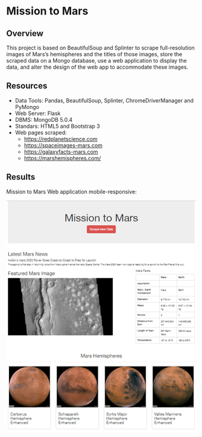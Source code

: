 # Mission to Mars

## Overview
This project is based on BeautifulSoup and Splinter to scrape full-resolution images of Mars’s hemispheres and the titles of those images, store the scraped data on a Mongo database, use a web application to display the data, and alter the design of the web app to accommodate these images.

## Resources
  - Data Tools: Pandas, BeautifulSoup, Splinter, ChromeDriverManager and PyMongo
  - Web Server: Flask
  - DBMS: MongoDB 5.0.4
  - Standars: HTML5 and Bootstrap 3
  - Web pages scraped: 
    - https://redplanetscience.com 
    - https://spaceimages-mars.com 
    - https://galaxyfacts-mars.com 
    - https://marshemispheres.com/

## Results

Mission to Mars Web application mobile-responsive:

<img src="templates/images/mission_to_mars.PNG" />

